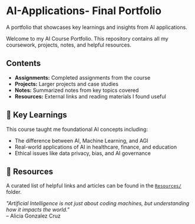 # AI-Applications- Final Portfolio 
A portfolio that showcases key learnings and insights from AI applications.

Welcome to my AI Course Portfolio. This repository contains all my coursework, projects, notes, and helpful resources. 

##  Contents

- **Assignments:** Completed assignments from the course
- **Projects:** Larger projects and case studies
- **Notes:** Summarized notes from key topics covered
- **Resources:** External links and reading materials I found useful

## 🧠 Key Learnings

This course taught me foundational AI concepts including:
- The difference between AI, Machine Learning, and AGI
- Real-world applications of AI in healthcare, finance, and education
- Ethical issues like data privacy, bias, and AI governance


## 🔗 Resources

A curated list of helpful links and articles can be found in the [`Resources/`](./Resources) folder.

_"Artificial Intelligence is not just about coding machines, but understanding how it impacts the world."_  
 – Alicia Gonzalez Cruz

